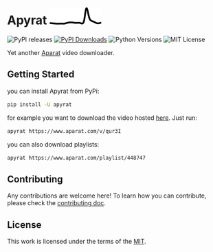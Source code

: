
# Apyrat ![download badge](.pypi_chart/badge.svg)

![PyPI releases](https://img.shields.io/pypi/v/apyrat?logo=python&logoColor=white)
[![PyPI Downloads](https://static.pepy.tech/badge/apyrat)](https://pepy.tech/projects/apyrat)
![Python Versions](https://img.shields.io/pypi/pyversions/apyrat.svg)
![MIT License](https://img.shields.io/github/license/CodeWithEmad/apyrat.svg?style=flat-square)

Yet another [Aparat](https://www.aparat.com) video downloader.

## Getting Started

you can install Apyrat from PyPi:

``` bash
pip install -U apyrat
```

for example you want to download the video hosted [here](https://www.aparat.com/v/qur3I). Just run:

``` bash
apyrat https://www.aparat.com/v/qur3I
```

you can also download playlists:

``` bash
apyrat https://www.aparat.com/playlist/448747
```

## Contributing

Any contributions are welcome here! To learn how you can contribute, please check the [contributing doc](https://github.com/CodeWithEmad/apyrat/blob/master/CONTRIBUTING.md).

## License

This work is licensed under the terms of the [MIT](https://github.com/CodeWithEmad/apyrat/blob/master/LICENSE).
